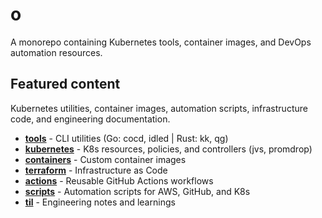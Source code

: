 # o

A monorepo containing Kubernetes tools, container images, and DevOps automation resources.

## Featured content

Kubernetes utilities, container images, automation scripts, infrastructure code, and engineering documentation.

- **[tools](./box/tools/)** - CLI utilities (Go: cocd, idled | Rust: kk, qg)
- **[kubernetes](./box/kubernetes/)** - K8s resources, policies, and controllers (jvs, promdrop)
- **[containers](./box/containers/)** - Custom container images
- **[terraform](./box/terraform/)** - Infrastructure as Code
- **[actions](./box/actions/)** - Reusable GitHub Actions workflows
- **[scripts](./box/scripts/)** - Automation scripts for AWS, GitHub, and K8s
- **[til](./box/til/)** - Engineering notes and learnings
